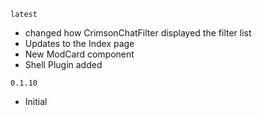 `latest`
- changed how CrimsonChatFilter displayed the filter list
- Updates to the Index page
- New ModCard component
- Shell Plugin added

`0.1.10`
- Initial